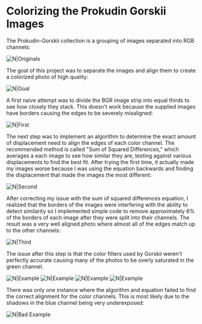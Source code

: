 # Colorizing the Prokudin Gorskii Images

The Prokudin-Gorskii collection is a grouping of images separated into RGB channels:

![N|Originals](https://github.com/connorkutz/Computer-Vision/raw/master/Colorizing%20Prokudin%20Gorskii/positives.jpg)

The goal of this project was to separate the images and align them to create a colorized photo of high quality:

![N|Goal](https://github.com/connorkutz/Computer-Vision/raw/master/Colorizing%20Prokudin%20Gorskii/ideal.jpg)

A first naive attempt was to divide the BGR image strip into equal thirds to see how closely they stack. This doesn't work because the supplied images have borders causing the edges to be severely misaligned:

![N|First](https://github.com/connorkutz/Computer-Vision/raw/master/Colorizing%20Prokudin%20Gorskii/first%20result.jpg)

The next step was to implement an algorithm to determine the exact amount of displacement need to align the edges of each color channel. The recommended method is called "Sum of Squared Differences," which averages a each image to see how similar they are, testing against various displacements to find the best fit. After trying the first time, it actually made my images worse because I was using the equation backwards and finding the displacement that made the images the most different:

![N|Second](https://github.com/connorkutz/Computer-Vision/raw/master/Colorizing%20Prokudin%20Gorskii/second%20result.jpg)

After correcting my issue with the sum of squared differences equation, I realized that the borders of the images were interfering with the ability to detect similarity so I implemented simple code to remove approximately 6% of the borders of each image after they were split into their channels. The result was a very well aligned photo where almost all of the edges match up to the other channels:

![N|Third](https://github.com/connorkutz/Computer-Vision/raw/master/Colorizing%20Prokudin%20Gorskii/third%20result.jpg)

The issue after this step is that the color filters used by Gorskii weren't perfectly accurate causing many of the photos to be overly saturated in the green channel. 

![N|Example](https://github.com/connorkutz/Computer-Vision/raw/master/Colorizing%20Prokudin%20Gorskii/final2.jpg)
![N|Example](https://github.com/connorkutz/Computer-Vision/raw/master/Colorizing%20Prokudin%20Gorskii/final3.jpg)
![N|Example](https://github.com/connorkutz/Computer-Vision/raw/master/Colorizing%20Prokudin%20Gorskii/final4.jpg)
![N|Example](https://github.com/connorkutz/Computer-Vision/raw/master/Colorizing%20Prokudin%20Gorskii/final5.jpg)

There was only one instance where the algorithm and equation failed to find the correct alignment for the color channels. This is most likely due to the shadows in the blue channel being very underexposed:

![N|Bad Example](https://github.com/connorkutz/Computer-Vision/raw/master/Colorizing%20Prokudin%20Gorskii/final7.jpg)